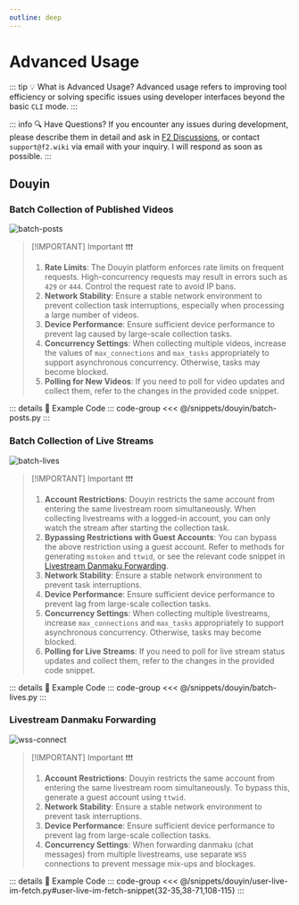 ```yaml
---
outline: deep
---
```


# Advanced Usage

::: tip :bulb: What is Advanced Usage?
Advanced usage refers to improving tool efficiency or solving specific issues using developer interfaces beyond the basic `CLI` mode.
:::

::: info :mag: Have Questions?
If you encounter any issues during development, please describe them in detail and ask in [F2 Discussions](https://github.com/Johnserf-Seed/f2/discussions/categories/q-a), or contact `support@f2.wiki` via email with your inquiry. I will respond as soon as possible.
:::

## Douyin

### Batch Collection of Published Videos <Badge text="Beta" type="warning"/>

![batch-posts](/douyin/batch-posts.png)

> [!IMPORTANT] Important ❗❗❗
> 1. **Rate Limits**: The Douyin platform enforces rate limits on frequent requests. High-concurrency requests may result in errors such as `429` or `444`. Control the request rate to avoid IP bans.
> 2. **Network Stability**: Ensure a stable network environment to prevent collection task interruptions, especially when processing a large number of videos.
> 3. **Device Performance**: Ensure sufficient device performance to prevent lag caused by large-scale collection tasks.
> 4. **Concurrency Settings**: When collecting multiple videos, increase the values of `max_connections` and `max_tasks` appropriately to support asynchronous concurrency. Otherwise, tasks may become blocked.
> 5. **Polling for New Videos**: If you need to poll for video updates and collect them, refer to the changes in the provided code snippet.

::: details :link: Example Code
::: code-group
<<< @/snippets/douyin/batch-posts.py
:::

### Batch Collection of Live Streams <Badge text="Beta" type="warning"/>

![batch-lives](/douyin/batch-lives.png)

> [!IMPORTANT] Important ❗❗❗
> 1. **Account Restrictions**: Douyin restricts the same account from entering the same livestream room simultaneously. When collecting livestreams with a logged-in account, you can only watch the stream after starting the collection task.
> 2. **Bypassing Restrictions with Guest Accounts**: You can bypass the above restriction using a guest account. Refer to methods for generating `mstoken` and `ttwid`, or see the relevant code snippet in [Livestream Danmaku Forwarding](#直播弹幕转发).
> 3. **Network Stability**: Ensure a stable network environment to prevent task interruptions.
> 4. **Device Performance**: Ensure sufficient device performance to prevent lag from large-scale collection tasks.
> 5. **Concurrency Settings**: When collecting multiple livestreams, increase `max_connections` and `max_tasks` appropriately to support asynchronous concurrency. Otherwise, tasks may become blocked.
> 6. **Polling for Live Streams**: If you need to poll for live stream status updates and collect them, refer to the changes in the provided code snippet.

::: details :link: Example Code
::: code-group
<<< @/snippets/douyin/batch-lives.py
:::

### Livestream Danmaku Forwarding

![wss-connect](/douyin/wss-connect.png)

> [!IMPORTANT] Important ❗❗❗
> 1. **Account Restrictions**: Douyin restricts the same account from entering the same livestream room simultaneously. To bypass this, generate a guest account using `ttwid`.
> 2. **Network Stability**: Ensure a stable network environment to prevent task interruptions.
> 3. **Device Performance**: Ensure sufficient device performance to prevent lag from large-scale collection tasks.
> 4. **Concurrency Settings**: When forwarding danmaku (chat messages) from multiple livestreams, use separate `WSS` connections to prevent message mix-ups and blockages.

::: details :link: Example Code
::: code-group
<<< @/snippets/douyin/user-live-im-fetch.py#user-live-im-fetch-snippet{32-35,38-71,108-115}
:::
